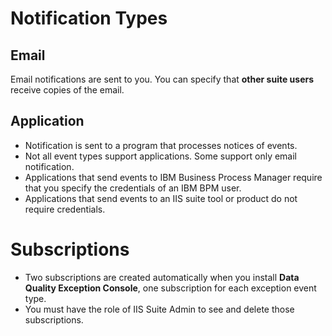 # Notification Types
## Email 
Email notifications are sent to you. You can specify that **other suite users** receive copies of the email. 
## Application 
* Notification is sent to a program that processes notices of events. 
* Not all event types support applications. Some support only email notification. 
* Applications that send events to IBM Business Process Manager require that you specify the credentials of an IBM BPM user. 
* Applications that send events to an IIS suite tool or product do not require credentials. 
  
# Subscriptions
* Two subscriptions are created automatically when you install **Data Quality Exception Console**, one subscription for each exception event type. 
* You must have the role of IIS Suite Admin to see and delete those subscriptions. 
